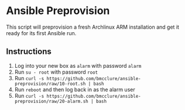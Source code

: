 # Ansible Preprovision

This script will preprovision a fresh Archlinux ARM installation and get it ready for its first Ansible run.

## Instructions

1. Log into your new box as `alarm` with password `alarm`
2. Run `su - root` with password `root`
3. Run `curl -s https://github.com/bmcclure/ansible-preprovision/raw/10-root.sh | bash`
4. Run `reboot` and then log back in as the alarm user
5. Run `curl -s https://github.com/bmcclure/ansible-preprovision/raw/20-alarm.sh | bash`
